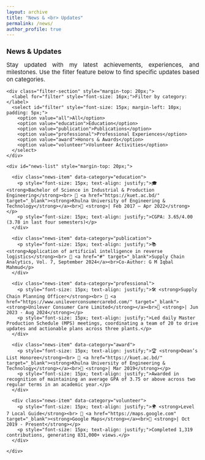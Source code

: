 ```yaml
---
layout: archive
title: "News & <br> Updates"
permalink: /news/
author_profile: true
---
```


<div class="main-content">
  <div id="news">
    <h2 style="text-align: left; font-size: 18px; font-weight: bold;">News & Updates</h2>
    <p style="font-size: 15px; text-align: justify;">Stay updated with my latest achievements, experiences, and milestones. Use the filter feature below to find specific updates based on categories.</p>

    <div class="filter-section" style="margin-top: 20px;">
      <label for="filter" style="font-size: 16px;">Filter by category:</label>
      <select id="filter" style="font-size: 15px; margin-left: 10px; padding: 5px;">
        <option value="all">All</option>
        <option value="education">Education</option>
        <option value="publication">Publications</option>
        <option value="professional">Professional Experiences</option>
        <option value="award">Honors & Awards</option>
        <option value="volunteer">Volunteer Activities</option>
      </select>
    </div>

    <div id="news-list" style="margin-top: 20px;">

      <div class="news-item" data-category="education">
        <p style="font-size: 15px; text-align: justify;">🎓 <strong>Bachelor of Science in Industrial & Production Engineering</strong><br> 🏫 <a href="https://kuet.ac.bd/" target="_blank"><strong>Khulna University of Engineering & Technology</strong></a><br>📅 <strong>| Feb 2017 – Apr 2022</strong></p>
        <p style="font-size: 15px; text-align: justify;">CGPA: 3.65/4.00 (3.78 in last four semesters)</p>
      </div>

      <div class="news-item" data-category="publication">
        <p style="font-size: 15px; text-align: justify;">📚 <strong>Application of artificial intelligence in reverse logistics</strong><br> 📝 <a href="#" target="_blank">Supply Chain Analytics, Vol. 7, September 2024</a><br>Co-Author: G M Iqbal Mahmud</p>
      </div>

      <div class="news-item" data-category="professional">
        <p style="font-size: 15px; text-align: justify;">🛠 <strong>Supply Chain Planning Officer</strong><br> 🏢 <a href="https://www.unileverconsumercarebd.com/" target="_blank"><strong>Unilever Consumer Care Limited</strong></a><br>📅 <strong>| Jun 2023 - Aug 2024</strong></p>
        <p style="font-size: 15px; text-align: justify;">Led daily Master Production Schedule (MPS) meetings, coordinating a team of 20 to drive updates and actionable plans across three plants.</p>
      </div>

      <div class="news-item" data-category="award">
        <p style="font-size: 15px; text-align: justify;">🏆 <strong>Dean’s List Honoree</strong><br> 🏫 <a href="https://kuet.ac.bd/" target="_blank"><strong>Khulna University of Engineering & Technology</strong></a><br>📅 <strong>| Mar 2019</strong></p>
        <p style="font-size: 15px; text-align: justify;">Awarded in recognition of maintaining an average GPA of 3.75 or above across two regular terms in an academic year.</p>
      </div>

      <div class="news-item" data-category="volunteer">
        <p style="font-size: 15px; text-align: justify;">🌍 <strong>Level 7 Local Guide</strong><br> 🏢 <a href="https://maps.google.com" target="_blank"><strong>Google Maps</strong></a><br>📅 <strong>| Oct 2019 - Present</strong></p>
        <p style="font-size: 15px; text-align: justify;">Completed 1,319 contributions, generating 831,000+ views.</p>
      </div>

    </div>
  </div>
</div>

<script>
document.getElementById('filter').addEventListener('change', function() {
  const category = this.value;
  const newsItems = document.querySelectorAll('.news-item');

  newsItems.forEach(item => {
    if (category === 'all' || item.dataset.category === category) {
      item.style.display = 'block';
    } else {
      item.style.display = 'none';
    }
  });
});
</script>
